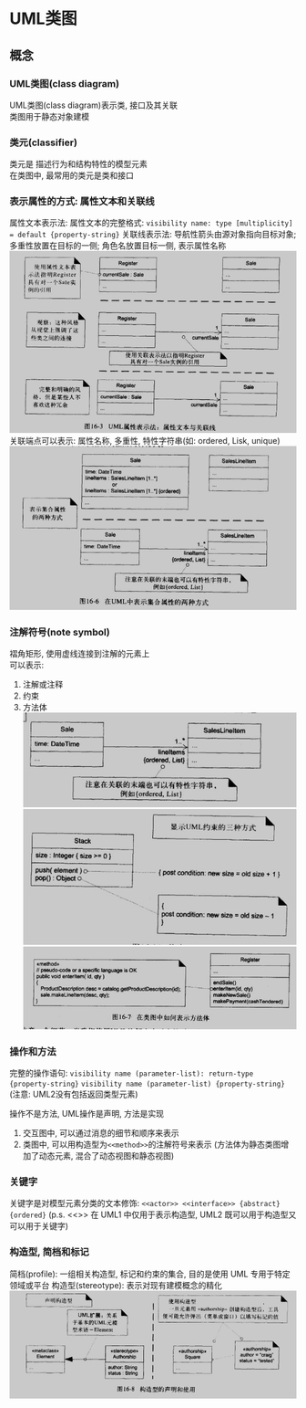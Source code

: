 # UML类图

## 概念

### UML类图(class diagram)
UML类图(class diagram)表示类, 接口及其关联  
类图用于静态对象建模  

### 类元(classifier)
类元是 描述行为和结构特性的模型元素  
在类图中, 最常用的类元是类和接口

### 表示属性的方式: 属性文本和关联线
属性文本表示法: 属性文本的完整格式: `visibility name: type [multiplicity] = default {property-string}`
关联线表示法: 导航性箭头由源对象指向目标对象; 多重性放置在目标的一侧; 角色名放置目标一侧, 表示属性名称
![属性文本和关联线](UML类图_files/1.jpg)
关联端点可以表示: 属性名称, 多重性, 特性字符串(如: ordered, Lisk, unique)
![关联端点](UML类图_files/2.jpg)

### 注解符号(note symbol)
褶角矩形, 使用虚线连接到注解的元素上  
可以表示: 
1. 注解或注释
2. 约束
3. 方法体
![注解或注释](UML类图_files/5.jpg)
![约束](UML类图_files/3.jpg)
![方法体](UML类图_files/4.jpg)

### 操作和方法
完整的操作语句:
`visibility name (parameter-list): return-type {property-string}`
`visibility name (parameter-list) {property-string}`  
(注意: UML2没有包括返回类型元素)

操作不是方法, UML操作是声明, 方法是实现  
1. 交互图中, 可以通过消息的细节和顺序来表示
2. 类图中, 可以用构造型为`<<method>>`的注解符号来表示 (方法体为静态类图增加了动态元素, 混合了动态视图和静态视图)

### 关键字
关键字是对模型元素分类的文本修饰: `<<actor>> <<interface>> {abstract} {ordered}`
(p.s. <<>> 在 UML1 中仅用于表示构造型, UML2 既可以用于构造型又可以用于关键字)

### 构造型, 简档和标记
简档(profile): 一组相关构造型, 标记和约束的集合, 目的是使用 UML 专用于特定领域或平台
构造型(stereotype): 表示对现有建模概念的精化
![构造型的声明和使用](UML类图_files/6.jpg)
